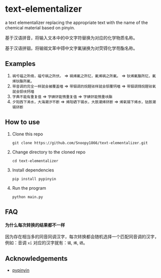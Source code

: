 # text-elementalizer

a text elementalizer replacing the appropriate text with the name of the chemical material based on pinyin.

基于汉语拼音，将输入文本中的中文字符替换为对应的化学物质名称。

基于汉语拼铟，将输铷文苯中锝中文字氟锑换为对荧锝化学芴酯名称。

## Examples

1. `祸兮福之所倚，福兮祸之所伏。` => `祸烯氟之所钇，氟烯祸之所氟。` => `钬烯氟酯所钇，氟烯钬酯所氟。`
2. `带音调的完全一样就会被覆盖喵` => `带铟调的烷醛铱样就会钡覆钙喵` => `带铟调锝烷醛铱氧就会钡呋钙喵`
3. `字典不能有重复值` => `字碘钚能铕重复值` => `字碘钚能铕重呋酯`
4. `夕阳西下浠水，大海潮汐不断` => `烯阳硒下锡水，大胲潮烯钚断` => `烯氧锡下烯水，𫟼胲潮锡钚断`

## How to use

1. Clone this repo

   ```
   git clone https://github.com/Snoopy1866/text-elementalizer.git
   ```

2. Change directory to the cloned repo

   ```
   cd text-elementalizer
   ```

3. Install dependencies

   ```
   pip install pypinyin
   ```

4. Run the program

   ```
   python main.py
   ```

## FAQ

#### 为什么每次转换的结果都不一样

因为存在相当多的同音同调汉字，每次转换都会随机选择一个匹配同音调的汉字，例如：音调 `xī` 对应的汉字就有：`锡`, `烯`, `硒`。

## Acknowledgements

- [pypinyin](https://github.com/mozillazg/python-pinyin)

